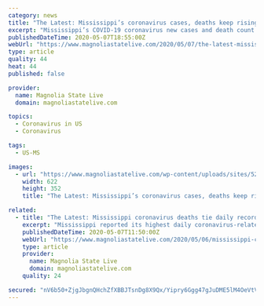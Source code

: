 ```yaml
---
category: news
title: "The Latest: Mississippi’s coronavirus cases, deaths keep rising, 7-day average bumps up again"
excerpt: "Mississippi’s COVID-19 coronavirus new cases and death count statistics continued to rise as the state reported its latest number Thursday morning. Mississippi’s death toll rose by 22 deaths, Thursday,"
publishedDateTime: 2020-05-07T18:55:00Z
webUrl: "https://www.magnoliastatelive.com/2020/05/07/the-latest-mississippis-coronavirus-cases-deaths-keep-rising-7-day-average-bumps-up-again/"
type: article
quality: 44
heat: 44
published: false

provider:
  name: Magnolia State Live
  domain: magnoliastatelive.com

topics:
  - Coronavirus in US
  - Coronavirus

tags:
  - US-MS

images:
  - url: "https://www.magnoliastatelive.com/wp-content/uploads/sites/52/2020/05/Mississippi-coronavirus050720.jpeg"
    width: 622
    height: 352
    title: "The Latest: Mississippi’s coronavirus cases, deaths keep rising, 7-day average bumps up again"

related:
  - title: "The Latest: Mississippi coronavirus deaths tie daily record high, new cases continue to climb"
    excerpt: "Mississippi reported its highest daily coronavirus-related death count Wednesday, tying the record set the day prior, with more than 30 new deaths reported. Mississippi’s death toll rose by 32 deaths,"
    publishedDateTime: 2020-05-07T11:50:00Z
    webUrl: "https://www.magnoliastatelive.com/2020/05/06/mississippi-coronavirus-deaths-tie-daily-record-high-new-cases-continue-to-climb/"
    type: article
    provider:
      name: Magnolia State Live
      domain: magnoliastatelive.com
    quality: 24

secured: "nV6b50+ZjgJbgnQHchZfXBBJTsnDg8X9Qx/Yipry6Ggg47gJuDME5lM4OeVtVEo1AMuT+jUxkXpWuvQPJJfyKcs5jsrkxae2sBqFtAcK6FMhnHKlkIq3ri0Q+C5NZSN3OFxbCZAB4tfImg4uI2yxIfPX2KOFeKupfQ0YZW5xemApuMtiHMiKmimV5Tf5w5VBWtztOxbxVVqeM9QKGiH19fOcCHNRfLWGsys+ZbFDtrJvoXrjcJDQiSKDjktW/o9cxV7wM4wlbrvYYhodtszpHgXZnieD81dNkKJJ28PpiWsdAQA0XQXf9NDnHtmST0W4DKnzjm3OU2e/XSoh27QnsDRHA1tAKdbV62MYnlvmXAUPqCQSLxkniWGDvC2yPAuvW7/tZF+jcVrr6aRBxV+EtrgeqUmOjJaj2ZulVFvhh5PmEvk1oB4L2WJ/rJay6OLMkaM1xlG2cVC0eCZATv/CVeRAn4ntEvTfpVAuWJ6CbmU=;gfT0ZgpACOq9DZE0xP8r5Q=="
---
```


